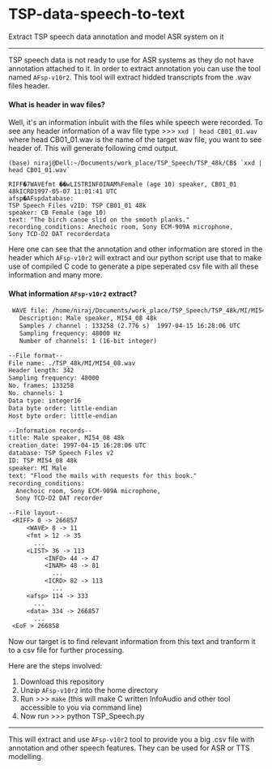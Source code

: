 # TSP-data-speech-to-text
Extract TSP speech data annotation and model ASR system on it
***
TSP speech data is not ready to use for ASR systems as they do not have annotation attached to it. In order to extract annotation you can use the tool named `AFsp-v10r2`. This tool will extract hidded transcripts from the .wav files header. 
#### What is header in wav files?
Well, it's an information inbulit with the files while speech were recorded. To see any header information of a wav file type >>> `xxd | head CB01_01.wav` where head CB01_01.wav is the name of the target wav file, you want to see header of. This will generate following cmd output. 
```
(base) niraj@Dell:~/Documents/work_place/TSP_Speech/TSP_48k/CB$ `xxd | head CB01_01.wav`

RIFF�7WAVEfmt ��wLISTRINFOINAM%Female (age 10) speaker, CB01_01 48kICRD1997-05-07 11:01:41 UTC
afsp�AFspdatabase:
TSP Speech Files v2ID: TSP CB01_01 48k
speaker: CB Female (age 10)
text: "The birch canoe slid on the smooth planks."
recording_conditions: Anechoic room, Sony ECM-909A microphone,
Sony TCD-D2 DAT recorderdata
```
Here one can see that the annotation and other information are stored in the header which `AFsp-v10r2` will extract and our python script use that to make use of compiled C code to generate a pipe seperated csv file with all these information and many more. 

#### What information `AFsp-v10r2` extract? 

```.txt
 WAVE file: /home/niraj/Documents/work_place/TSP_Speech/TSP_48k/MI/MI54_08.wav
   Description: Male speaker, MI54_08 48k
   Samples / channel : 133258 (2.776 s)  1997-04-15 16:28:06 UTC
   Sampling frequency: 48000 Hz
   Number of channels: 1 (16-bit integer)

--File format--
File name: ./TSP_48k/MI/MI54_08.wav
Header length: 342
Sampling frequency: 48000
No. frames: 133258
No. channels: 1
Data type: integer16
Data byte order: little-endian
Host byte order: little-endian

--Information records--
title: Male speaker, MI54_08 48k
creation_date: 1997-04-15 16:28:06 UTC
database: TSP Speech Files v2
ID: TSP MI54_08 48k
speaker: MI Male
text: "Flood the mails with requests for this book."
recording_conditions:
  Anechoic room, Sony ECM-909A microphone,
  Sony TCD-D2 DAT recorder

--File layout--
 <RIFF> 0 -> 266857
     <WAVE> 8 -> 11
     <fmt > 12 -> 35
       ...
     <LIST> 36 -> 113
          <INFO> 44 -> 47
          <INAM> 48 -> 81
            ...
          <ICRD> 82 -> 113
            ...
     <afsp> 114 -> 333
       ...
     <data> 334 -> 266857
       ...
 <EoF > 266858

```
Now our target is to find relevant information from this text and tranform it to a csv file for further processing.

Here are the steps involved: 

1. Download this repository
2. Unzip `AFsp-v10r2` into the home directory
3. Run >>> `make` (this will make C written InfoAudio and other tool accessible to you via command line)
4. Now run >>> python TSP_Speech.py
*** 
This will extract and use `AFsp-v10r2` tool to provide you a big .csv file with annotation and other speech features. They can be used for ASR or TTS modelling. 

